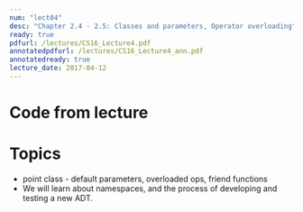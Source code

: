 ```yaml
---
num: "lect04"
desc: "Chapter 2.4 - 2.5: Classes and parameters, Operator overloading"
ready: true
pdfurl: /lectures/CS16_Lecture4.pdf
annotatedpdfurl: /lectures/CS16_Lecture4_ann.pdf
annotatedready: true
lecture_date: 2017-04-12
---
```


# Code from lecture

# Topics

* point class - default parameters, overloaded ops, friend functions
* We will learn about namespaces, and the process of developing and testing a new ADT.





 



 







